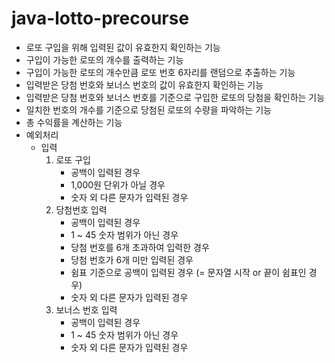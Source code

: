 # java-lotto-precourse

* 로또 구입을 위해 입력된 값이 유효한지 확인하는 기능
* 구입이 가능한 로또의 개수를 출력하는 기능
* 구입이 가능한 로또의 개수만큼 로또 번호 6자리를 랜덤으로 추출하는 기능
* 입력받은 당첨 번호와 보너스 번호의 값이 유효한지 확인하는 기능
* 입력받은 당첨 번호와 보너스 번호를 기준으로 구입한 로또의 당첨을 확인하는 기능
* 일치한 번호의 개수를 기준으로 당첨된 로또의 수량을 파악하는 기능
* 총 수익률을 계산하는 기능
* 예외처리
    * 입력
        1. 로또 구입
            * 공백이 입력된 경우
            * 1,000원 단위가 아닐 경우
            * 숫자 외 다른 문자가 입력된 경우
        2. 당첨번호 입력
            * 공백이 입력된 경우
            * 1 ~ 45 숫자 범위가 아닌 경우
            * 당첨 번호를 6개 초과하여 입력한 경우
            * 당첨 번호가 6개 미만 입력된 경우
            * 쉼표 기준으로 공백이 입력된 경우 (= 문자열 시작 or 끝이 쉼표인 경우)
            * 숫자 외 다른 문자가 입력된 경우
        3. 보너스 번호 입력
            * 공백이 입력된 경우
            * 1 ~ 45 숫자 범위가 아닌 경우
            * 숫자 외 다른 문자가 입력된 경우
        
